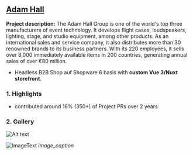 ## [Adam Hall](https://adamhall.com/shop/de)

**Project description:** The Adam Hall Group is one of the world's top three manufacturers of event technology. It develops flight cases, loudspeakers, lighting, stage, and studio equipment, among other products. As an international sales and service company, it also distributes more than 30 renowned brands to its business partners. With its 220 employees, it sells over 8,000 immediately available items in 200 countries, generating annual sales of over €80 million.
- Headless B2B Shop auf Shopware 6 basis with **custom Vue 3/Nuxt storefront**.

### 1. Highlights
- contributed around 16% (350+) of Project PRs over 2 years


### 2. Gallery

[//]: # ({% include image-gallery.html folder="/uploads/album" %})
<img src="images/dummy_thumbnail.jpg" alt="Alt text" title="Title Text" />

![ImageText](images/dummy_thumbnail.jpg)
*image_caption*
